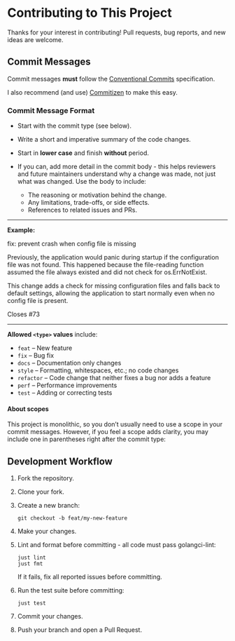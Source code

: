 # Contributing to This Project

Thanks for your interest in contributing!
Pull requests, bug reports, and new ideas are welcome.

## Commit Messages

Commit messages **must** follow the [Conventional Commits](https://www.conventionalcommits.org/) specification.

I also recommend (and use) [Commitizen](https://commitizen-tools.github.io/commitizen/) to make this easy.

### Commit Message Format

- Start with the commit type (see below).
- Write a short and imperative summary of the code changes.
- Start in **lower case** and finish **without** period.

- If you can, add more detail in the commit body - this helps reviewers and future maintainers understand why a change was made, not just what was changed.
  Use the body to include:
    - The reasoning or motivation behind the change.
    - Any limitations, trade-offs, or side effects.
    - References to related issues and PRs.

---

**Example:**

fix: prevent crash when config file is missing

Previously, the application would panic during startup if the
configuration file was not found. This happened because the
file-reading function assumed the file always existed and did not
check for os.ErrNotExist.

This change adds a check for missing configuration files and falls
back to default settings, allowing the application to start normally
even when no config file is present.

Closes #73

---

**Allowed `<type>` values** include:

- `feat` – New feature
- `fix` – Bug fix
- `docs` – Documentation only changes
- `style` – Formatting, whitespaces, etc.; no code changes
- `refactor` – Code change that neither fixes a bug nor adds a feature
- `perf` – Performance improvements
- `test` – Adding or correcting tests

#### About scopes

This project is monolithic, so you don’t usually need to use a scope in your commit messages.
However, if you feel a scope adds clarity, you may include one in parentheses right after the commit type:

## Development Workflow

1. Fork the repository.

2. Clone your fork.

3. Create a new branch:

    ```shell
    git checkout -b feat/my-new-feature
    ```

4. Make your changes.

5. Lint and format before committing - all code must pass golangci-lint:

    ```shell
    just lint
    just fmt
    ```

    If it fails, fix all reported issues before committing.

6. Run the test suite before committing:

    ```shell
    just test
    ```

7. Commit your changes.

8. Push your branch and open a Pull Request.
